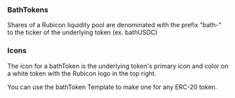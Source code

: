 ### **BathTokens**

Shares of a Rubicon liquidity pool are denominated with the prefix "bath-" to the ticker of the underlying token (ex. bathUSDC)

### **Icons**

The icon for a bathToken is the underlying token's primary icon and color on a white token with the Rubicon logo in the top right.

You can use the bathToken Template to make one for any ERC-20 token.
